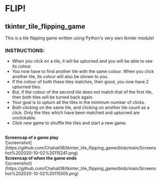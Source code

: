 # FLIP!
## tkinter_tile_flipping_game
This is a tile flipping game written using Python's very own tkinter module!

### INSTRUCTIONS:
* When you click on a tile, it will be upturned and you will be able to see its colour.
* You now have to find another tile with the same colour. When you click another tile, its colour will also be shown to you.
* If the colour of both these tiles matches, then good, you now have 2 upturned tiles.
* But, if the colour of the second tile does not match that of the first tile, then both tiles will be turned back again.
* Your goal is to upturn all the tiles in the minimum number of clicks.
* Both clicking on the same tile, and clicking on another tile count as a click. Only the tiles which have been matched and upturned are unclickable.
* Click new game to shuffle the tiles and start a new game.
<br>
<b>Screencap of a game play</b>
<br>
![screenshot](https://github.com/Chahat08/tkinter_tile_flipping_game/blob/main/Screenshot%202020-10-02%20115241.png)
<br>
<b>Screencap of when the game ends</b>
<br>
![screenshot](https://github.com/Chahat08/tkinter_tile_flipping_game/blob/main/Screenshot%202020-10-02%20115505.png)
